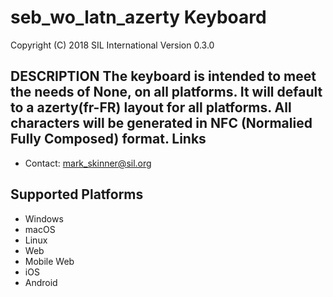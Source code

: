 seb_wo_latn_azerty Keyboard
=====================

Copyright (C) 2018 SIL International
Version 0.3.0

__DESCRIPTION__
The keyboard is intended to meet the needs of None, on all platforms.
It will default to a azerty(fr-FR) layout for all platforms.
All characters will be generated in NFC (Normalied Fully Composed) format.
Links
-----

 * Contact:  mark_skinner@sil.org

Supported Platforms
-------------------
 * Windows
 * macOS
 * Linux
 * Web
 * Mobile Web
 * iOS
 * Android
